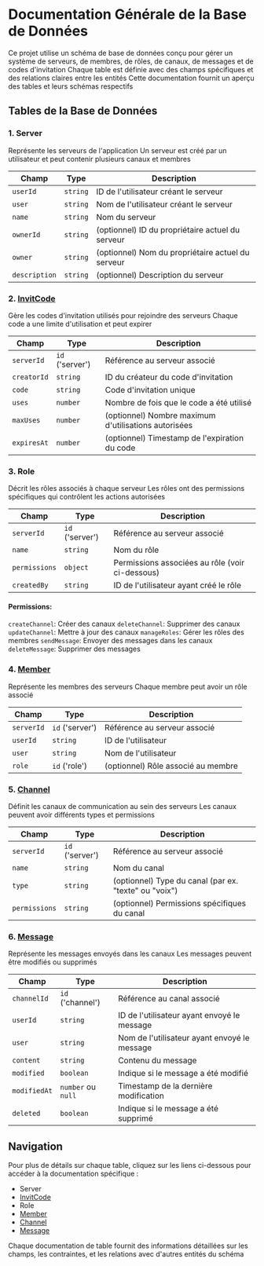 # Documentation Générale de la Base de Données

Ce projet utilise un schéma de base de données conçu pour gérer un système de serveurs, de membres, de rôles, de canaux, de messages et de codes d'invitation
Chaque table est définie avec des champs spécifiques et des relations claires entre les entités
Cette documentation fournit un aperçu des tables et leurs schémas respectifs

## Tables de la Base de Données

### 1. Server

Représente les serveurs de l'application
Un serveur est créé par un utilisateur et peut contenir plusieurs canaux et membres

| Champ         | Type     | Description                                       |
| ------------- | -------- | ------------------------------------------------- |
| `userId`      | `string` | ID de l'utilisateur créant le serveur             |
| `user`        | `string` | Nom de l'utilisateur créant le serveur            |
| `name`        | `string` | Nom du serveur                                    |
| `ownerId`     | `string` | (optionnel) ID du propriétaire actuel du serveur  |
| `owner`       | `string` | (optionnel) Nom du propriétaire actuel du serveur |
| `description` | `string` | (optionnel) Description du serveur                |

### 2. [InvitCode](invitCode.md)

Gère les codes d'invitation utilisés pour rejoindre des serveurs
Chaque code a une limite d'utilisation et peut expirer

| Champ       | Type            | Description                                          |
| ----------- | --------------- | ---------------------------------------------------- |
| `serverId`  | `id` ('server') | Référence au serveur associé                         |
| `creatorId` | `string`        | ID du créateur du code d'invitation                  |
| `code`      | `string`        | Code d'invitation unique                             |
| `uses`      | `number`        | Nombre de fois que le code a été utilisé             |
| `maxUses`   | `number`        | (optionnel) Nombre maximum d'utilisations autorisées |
| `expiresAt` | `number`        | (optionnel) Timestamp de l'expiration du code        |

### 3. Role

Décrit les rôles associés à chaque serveur
Les rôles ont des permissions spécifiques qui contrôlent les actions autorisées

| Champ         | Type            | Description                                     |
| ------------- | --------------- | ----------------------------------------------- |
| `serverId`    | `id` ('server') | Référence au serveur associé                    |
| `name`        | `string`        | Nom du rôle                                     |
| `permissions` | `object`        | Permissions associées au rôle (voir ci-dessous) |
| `createdBy`   | `string`        | ID de l'utilisateur ayant créé le rôle          |

#### Permissions:

`createChannel`: Créer des canaux
`deleteChannel`: Supprimer des canaux
`updateChannel`: Mettre à jour des canaux
`manageRoles`: Gérer les rôles des membres
`sendMessage`: Envoyer des messages dans les canaux
`deleteMessage`: Supprimer des messages

### 4. [Member](member.md)

Représente les membres des serveurs
Chaque membre peut avoir un rôle associé

| Champ      | Type            | Description                        |
| ---------- | --------------- | ---------------------------------- |
| `serverId` | `id` ('server') | Référence au serveur associé       |
| `userId`   | `string`        | ID de l'utilisateur                |
| `user`     | `string`        | Nom de l'utilisateur               |
| `role`     | `id` ('role')   | (optionnel) Rôle associé au membre |

### 5. [Channel](channel.md)

Définit les canaux de communication au sein des serveurs
Les canaux peuvent avoir différents types et permissions

| Champ         | Type            | Description                                           |
| ------------- | --------------- | ----------------------------------------------------- |
| `serverId`    | `id` ('server') | Référence au serveur associé                          |
| `name`        | `string`        | Nom du canal                                          |
| `type`        | `string`        | (optionnel) Type du canal (par ex. "texte" ou "voix") |
| `permissions` | `string`        | (optionnel) Permissions spécifiques du canal          |

### 6. [Message](message.md)

Représente les messages envoyés dans les canaux
Les messages peuvent être modifiés ou supprimés

| Champ        | Type               | Description                                  |
| ------------ | ------------------ | -------------------------------------------- |
| `channelId`  | `id` ('channel')   | Référence au canal associé                   |
| `userId`     | `string`           | ID de l'utilisateur ayant envoyé le message  |
| `user`       | `string`           | Nom de l'utilisateur ayant envoyé le message |
| `content`    | `string`           | Contenu du message                           |
| `modified`   | `boolean`          | Indique si le message a été modifié          |
| `modifiedAt` | `number` ou `null` | Timestamp de la dernière modification        |
| `deleted`    | `boolean`          | Indique si le message a été supprimé         |

## Navigation

Pour plus de détails sur chaque table, cliquez sur les liens ci-dessous pour accéder à la documentation spécifique :

-   Server
-   [InvitCode](invitCode.md)
-   Role
-   [Member](member.md)
-   [Channel](channel.md)
-   [Message](message.md)

Chaque documentation de table fournit des informations détaillées sur les champs, les contraintes, et les relations avec d'autres entités du schéma
